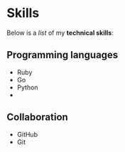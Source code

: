 # Skills

Below is a _list_ of my **technical skills**:

## Programming languages
- Ruby
- Go
- Python
-

## Collaboration
- GitHub
- Git
